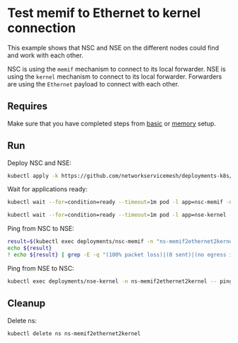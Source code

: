 # Test memif to Ethernet to kernel connection

This example shows that NSC and NSE on the different nodes could find and work with each other.


NSC is using the `memif` mechanism to connect to its local forwarder.
NSE is using the `kernel` mechanism to connect to its local forwarder.
Forwarders are using the `Ethernet` payload to connect with each other.

## Requires

Make sure that you have completed steps from [basic](../../basic) or [memory](../../memory) setup.

## Run

Deploy NSC and NSE:
```bash
kubectl apply -k https://github.com/networkservicemesh/deployments-k8s/examples/use-cases/Memif2Ethernet2Kernel?ref=177c9823019d52fd322d8affc6b3dfd7f9dafc48
```

Wait for applications ready:
```bash
kubectl wait --for=condition=ready --timeout=1m pod -l app=nsc-memif -n ns-memif2ethernet2kernel
```
```bash
kubectl wait --for=condition=ready --timeout=1m pod -l app=nse-kernel -n ns-memif2ethernet2kernel
```

Ping from NSC to NSE:
```bash
result=$(kubectl exec deployments/nsc-memif -n "ns-memif2ethernet2kernel" -- vppctl ping 172.16.1.100 repeat 4)
echo ${result}
! echo ${result} | grep -E -q "(100% packet loss)|(0 sent)|(no egress interface)"
```

Ping from NSE to NSC:
```bash
kubectl exec deployments/nse-kernel -n ns-memif2ethernet2kernel -- ping -c 4 172.16.1.101
```

## Cleanup

Delete ns:
```bash
kubectl delete ns ns-memif2ethernet2kernel
```
